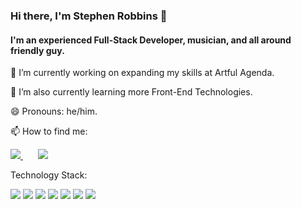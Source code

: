 ### Hi there, I'm Stephen Robbins 👋  

#### I'm an experienced Full-Stack Developer, musician, and all around friendly guy. 

🔭 I’m currently working on expanding my skills at Artful Agenda.

🌱 I’m also currently learning more Front-End Technologies. 

😄 Pronouns: he/him.


📫 How to find me: &nbsp; &nbsp; &nbsp;  

<a href="https://medium.com/@swrobbin"> <img src="https://img.shields.io/badge/Medium-12100E?style=for-the-badge&logo=medium&logoColor=white"> </a> &nbsp; &nbsp; &nbsp; <a href="https://www.linkedin.com/in/stephen-robbins-9072ab210/"> <img src="https://img.shields.io/badge/LinkedIn-0077B5?style=for-the-badge&logo=linkedin&logoColor=white" /> </a>



Technology Stack: 

<img src='https://img.shields.io/badge/JavaScript-323330?style=for-the-badge&logo=javascript&logoColor=F7DF1E' />  <img src='https://img.shields.io/badge/React-20232A?style=for-the-badge&logo=react&logoColor=61DAFB'/> <img src='https://img.shields.io/badge/Ruby-CC342D?style=for-the-badge&logo=ruby&logoColor=white' /> <img src="https://img.shields.io/badge/Ruby_on_Rails-CC0000?style=for-the-badge&logo=ruby-on-rails&logoColor=white" /> <img src="https://img.shields.io/badge/Visual_Studio_Code-0078D4?style=for-the-badge&logo=visual%20studio%20code&logoColor=white" /> <img src="https://img.shields.io/badge/CSS3-1572B6?style=for-the-badge&logo=css3&logoColor=white" /> <img src="https://img.shields.io/badge/HTML5-E34F26?style=for-the-badge&logo=html5&logoColor=white" /> 






<!--
**swrobbin/swrobbin** is a ✨ _special_ ✨ repository because its `README.md` (this file) appears on your GitHub profile.

Here are some ideas to get you started:

- 🔭 I’m currently working on ...
- 🌱 I’m currently learning ...
- 👯 I’m looking to collaborate on ...
- 🤔 I’m looking for help with ...
- 💬 Ask me about ...
- 📫 How to reach me: ...
- 😄 Pronouns: ...
- ⚡ Fun fact: ...
-->
